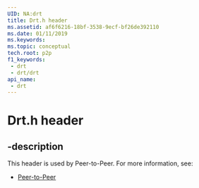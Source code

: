 ```yaml
---
UID: NA:drt
title: Drt.h header
ms.assetid: af6f6216-18bf-3538-9ecf-bf26de392110
ms.date: 01/11/2019
ms.keywords: 
ms.topic: conceptual
tech.root: p2p
f1_keywords:
 - drt
 - drt/drt
api_name:
 - drt
---
```


# Drt.h header


## -description

This header is used by Peer-to-Peer. For more information, see:

- [Peer-to-Peer](../_p2p/index.md)

